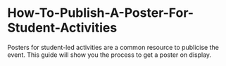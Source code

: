 # How-To-Publish-A-Poster-For-Student-Activities
Posters for student-led activities are a common resource to publicise the event. This guide will show you the process to get a poster on display.
